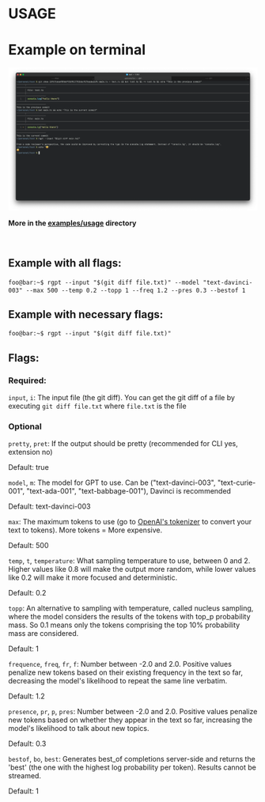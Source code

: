 # USAGE

# Example on terminal

![Usage Example](/assets/examples/usage/base_usage.png)

**More in the [examples/usage](https://github.com/vibovenkat123/review-gpt/tree/main/assets/examples/usage) directory**

<br />

## Example with all flags:

```console
foo@bar:~$ rgpt --input "$(git diff file.txt)" --model "text-davinci-003" --max 500 --temp 0.2 --topp 1 --freq 1.2 --pres 0.3 --bestof 1
```

## Example with necessary flags:

```console
foo@bar:~$ rgpt --input "$(git diff file.txt)"
```

## Flags:

### Required:

`input`, `i`: The input file (the git diff). You can get the git diff of a file by executing `git diff file.txt` where `file.txt` is the file

### Optional
`pretty`, `pret`: If the output should be pretty (recommended for CLI yes, extension no)

Default: true

`model`, `m`: The model for GPT to use. Can be ("text-davinci-003", "text-curie-001", "text-ada-001", "text-babbage-001"), Davinci is recommended

Default: text-davinci-003

`max`: The maximum tokens to use (go to [OpenAI's tokenizer](https://platform.openai.com/tokenizer) to convert your text to tokens). More tokens = More expensive.

Default: 500

`temp`, `t`, `temperature`: What sampling temperature to use, between 0 and 2. Higher values like 0.8 will make the output more random, while lower values like 0.2 will make it more focused and deterministic.

Default: 0.2

`topp`:  An alternative to sampling with temperature, called nucleus sampling, where the model considers the results of the tokens with top_p probability mass. So 0.1 means only the tokens comprising the top 10% probability mass are considered.

Default: 1

`frequence`, `freq`, `fr`, `f`: Number between -2.0 and 2.0. Positive values penalize new tokens based on their existing frequency in the text so far, decreasing the model's likelihood to repeat the same line verbatim.

Default: 1.2

`presence`, `pr`, `p`, `pres`: Number between -2.0 and 2.0. Positive values penalize new tokens based on whether they appear in the text so far, increasing the model's likelihood to talk about new topics.

Default: 0.3

`bestof`, `bo`, `best`: Generates best_of completions server-side and returns the 'best' (the one with the highest log probability per token). Results cannot be streamed.

Default: 1



